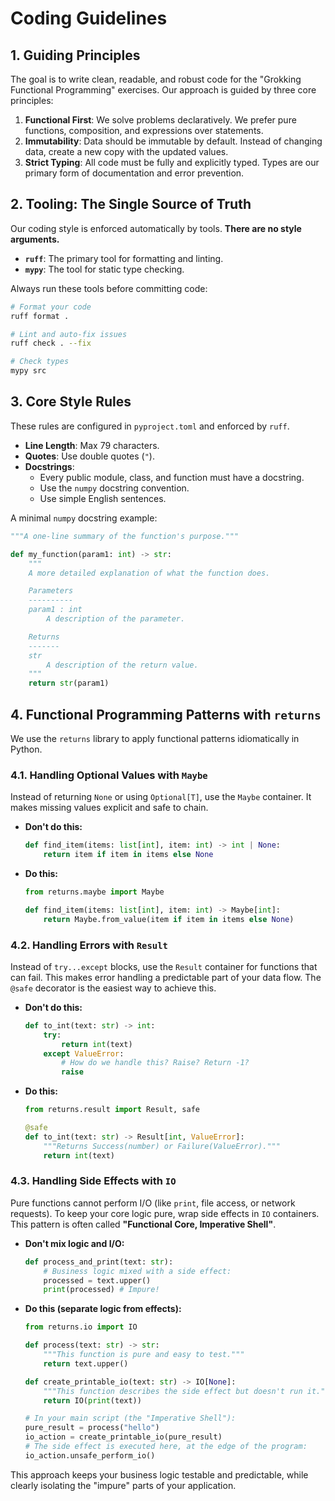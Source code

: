 # Coding Guidelines

## 1. Guiding Principles

The goal is to write clean, readable, and robust code for the "Grokking Functional Programming" exercises. Our approach is guided by three core principles:

1. **Functional First**: We solve problems declaratively. We prefer pure functions, composition, and expressions over statements.
2. **Immutability**: Data should be immutable by default. Instead of changing data, create a new copy with the updated values.
3. **Strict Typing**: All code must be fully and explicitly typed. Types are our primary form of documentation and error prevention.

## 2. Tooling: The Single Source of Truth

Our coding style is enforced automatically by tools. **There are no style arguments.**

- **`ruff`**: The primary tool for formatting and linting.
- **`mypy`**: The tool for static type checking.

Always run these tools before committing code:

```bash
# Format your code
ruff format .

# Lint and auto-fix issues
ruff check . --fix

# Check types
mypy src
```

## 3. Core Style Rules

These rules are configured in `pyproject.toml` and enforced by `ruff`.

- **Line Length**: Max 79 characters.
- **Quotes**: Use double quotes (`"`).
- **Docstrings**:
  - Every public module, class, and function must have a docstring.
  - Use the `numpy` docstring convention.
  - Use simple English sentences.

A minimal `numpy` docstring example:

```python
"""A one-line summary of the function's purpose."""

def my_function(param1: int) -> str:
    """
    A more detailed explanation of what the function does.

    Parameters
    ----------
    param1 : int
        A description of the parameter.

    Returns
    -------
    str
        A description of the return value.
    """
    return str(param1)
```

## 4. Functional Programming Patterns with `returns`

We use the `returns` library to apply functional patterns idiomatically in Python.

### 4.1. Handling Optional Values with `Maybe`

Instead of returning `None` or using `Optional[T]`, use the `Maybe` container. It makes missing values explicit and safe to chain.

- **Don't do this:**

    ```python
    def find_item(items: list[int], item: int) -> int | None:
        return item if item in items else None
    ```

- **Do this:**

    ```python
    from returns.maybe import Maybe

    def find_item(items: list[int], item: int) -> Maybe[int]:
        return Maybe.from_value(item if item in items else None)
    ```

### 4.2. Handling Errors with `Result`

Instead of `try...except` blocks, use the `Result` container for functions that can fail. This makes error handling a predictable part of your data flow. The `@safe` decorator is the easiest way to achieve this.

- **Don't do this:**

    ```python
    def to_int(text: str) -> int:
        try:
            return int(text)
        except ValueError:
            # How do we handle this? Raise? Return -1?
            raise
    ```

- **Do this:**

    ```python
    from returns.result import Result, safe

    @safe
    def to_int(text: str) -> Result[int, ValueError]:
        """Returns Success(number) or Failure(ValueError)."""
        return int(text)
    ```

### 4.3. Handling Side Effects with `IO`

Pure functions cannot perform I/O (like `print`, file access, or network requests). To keep your core logic pure, wrap side effects in `IO` containers. This pattern is often called **"Functional Core, Imperative Shell"**.

- **Don't mix logic and I/O:**

    ```python
    def process_and_print(text: str):
        # Business logic mixed with a side effect:
        processed = text.upper()
        print(processed) # Impure!
    ```

- **Do this (separate logic from effects):**

    ```python
    from returns.io import IO

    def process(text: str) -> str:
        """This function is pure and easy to test."""
        return text.upper()

    def create_printable_io(text: str) -> IO[None]:
        """This function describes the side effect but doesn't run it."""
        return IO(print(text))

    # In your main script (the "Imperative Shell"):
    pure_result = process("hello")
    io_action = create_printable_io(pure_result)
    # The side effect is executed here, at the edge of the program:
    io_action.unsafe_perform_io()
    ```

This approach keeps your business logic testable and predictable, while clearly isolating the "impure" parts of your application.
